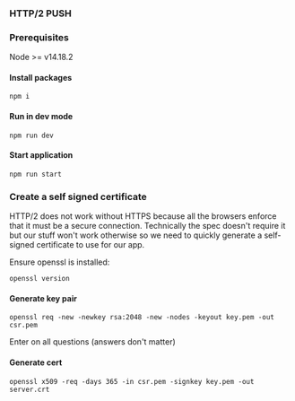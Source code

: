 ### HTTP/2 PUSH

### Prerequisites

Node >= v14.18.2

#### Install packages

`npm i`
#### Run in dev mode

`npm run dev`

#### Start application

`npm run start`

### Create a self signed certificate

HTTP/2 does not work without HTTPS because all the browsers enforce that it must be a secure connection. Technically the spec doesn't require it but our stuff won't work otherwise so we need to quickly generate a self-signed certificate to use for our app.

Ensure openssl is installed:

`openssl version`

#### Generate key pair

`openssl req -new -newkey rsa:2048 -new -nodes -keyout key.pem -out csr.pem`

Enter on all questions (answers don't matter)

#### Generate cert

`openssl x509 -req -days 365 -in csr.pem -signkey key.pem -out server.crt`

